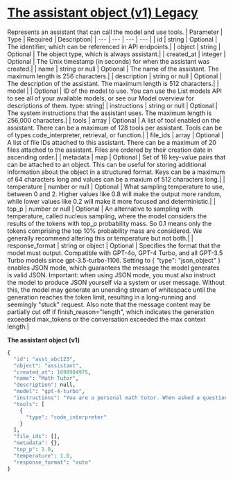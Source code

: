 # [The assistant object (v1) Legacy](/docs/api-reference/assistants-v1/object)
Represents an assistant that can call the model and use
          tools. 
| Parameter | Type   | Required | Description|
| --- | --- | --- | --- |
| id | string | Optional | The identifier, which can be referenced in API endpoints.| 
| object | string | Optional | The object type, which is always assistant.| 
| created_at | integer | Optional | The Unix timestamp (in seconds) for when the assistant was                 created.| 
| name | string or null | Optional | The name of the assistant. The maximum length is 256 characters.| 
| description | string or null | Optional | The description of the assistant. The maximum length is 512                 characters.| 
| model |  | Optional | ID of the model to use. You can use the                 List models API to                 see all of your available models, or see our                 Model overview for                 descriptions of them. type: string| 
| instructions | string or null | Optional | The system instructions that the assistant uses. The maximum                 length is 256,000 characters.| 
| tools | array | Optional | A list of tool enabled on the assistant. There can be a maximum                 of 128 tools per assistant. Tools can be of types                 code_interpreter, retrieval, or                 function.| 
| file_ids | array | Optional | A list of file IDs                 attached to this assistant. There can be a maximum of 20 files                 attached to the assistant. Files are ordered by their creation                 date in ascending order.| 
| metadata | map | Optional | Set of 16 key-value pairs that can be attached to an object.                 This can be useful for storing additional information about the                 object in a structured format. Keys can be a maximum of 64                 characters long and values can be a maxium of 512 characters                 long.| 
| temperature | number or null | Optional | What sampling temperature to use, between 0 and 2. Higher values                 like 0.8 will make the output more random, while lower values                 like 0.2 will make it more focused and deterministic.| 
| top_p | number or null | Optional | An alternative to sampling with temperature, called nucleus                 sampling, where the model considers the results of the tokens                 with top_p probability mass. So 0.1 means only the tokens                 comprising the top 10% probability mass are considered.                                 We generally recommend altering this or temperature but not                 both.| 
| response_format | string or object | Optional | Specifies the format that the model must output. Compatible with                 GPT-4o,                 GPT-4 Turbo,                 and all GPT-3.5 Turbo models since                 gpt-3.5-turbo-1106.                                 Setting to { "type": "json_object" } enables JSON                 mode, which guarantees the message the model generates is valid                 JSON.                 Important: when using JSON mode, you                 must also instruct the model to produce JSON                 yourself via a system or user message. Without this, the model                 may generate an unending stream of whitespace until the                 generation reaches the token limit, resulting in a long-running                 and seemingly "stuck" request. Also note that the message                 content may be partially cut off if                 finish_reason="length", which indicates the                 generation exceeded max_tokens or the conversation                 exceeded the max context length.| 

**The assistant object (v1)**
```python
{
  "id": "asst_abc123",
  "object": "assistant",
  "created_at": 1698984975,
  "name": "Math Tutor",
  "description": null,
  "model": "gpt-4-turbo",
  "instructions": "You are a personal math tutor. When asked a question, write and run Python code to answer the question.",
  "tools": [
    {
      "type": "code_interpreter"
    }
  ],
  "file_ids": [],
  "metadata": {},
  "top_p": 1.0,
  "temperature": 1.0,
  "response_format": "auto"
}
```
